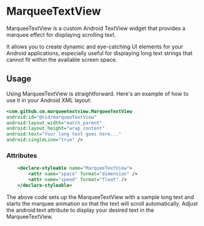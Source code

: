 # MarqueeTextView

MarqueeTextView is a custom Android TextView widget that provides a marquee effect for displaying scrolling text. 

It allows you to create dynamic and eye-catching UI elements for your Android applications, especially useful for displaying long text strings that cannot fit within the available screen space.

## Usage

Using MarqueeTextView is straightforward. Here's an example of how to use it in your Android XML layout:

```xml
<com.github.cm.marqueetextview.MarqueeTextView
android:id="@+id/marqueeTextView"
android:layout_width="match_parent"
android:layout_height="wrap_content"
android:text="Your long text goes here..."
android:singleLine="true" />
```
### Attributes
```xml
    <declare-styleable name="MarqueeTextView">
        <attr name="space" format="dimension" />
        <attr name="speed" format="float" />
    </declare-styleable>
```
The above code sets up the MarqueeTextView with a sample long text and starts the marquee animation so that the text will scroll automatically. 
Adjust the android:text attribute to display your desired text in the MarqueeTextView.